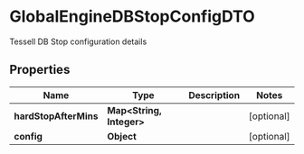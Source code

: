

# GlobalEngineDBStopConfigDTO

Tessell DB Stop configuration details

## Properties

Name | Type | Description | Notes
------------ | ------------- | ------------- | -------------
**hardStopAfterMins** | **Map&lt;String, Integer&gt;** |  |  [optional]
**config** | **Object** |  |  [optional]



